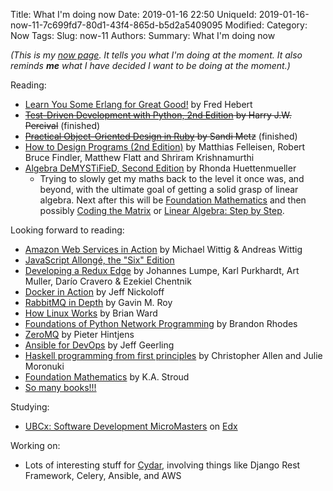 Title: What I'm doing now
Date: 2019-01-16 22:50
UniqueId: 2019-01-16-now-11-7c699fd7-80d1-43f4-865d-b5d2a5409095
Modified:
Category: Now
Tags:
Slug: now-11
Authors:
Summary: What I'm doing now

*(This is my [now page](http://nownownow.com/about). It tells you what I'm doing at the moment. It also reminds **me** what I have decided I want to be doing at the moment.)*

Reading:

- [Learn You Some Erlang for Great Good!](https://learnyousomeerlang.com/) by Fred Hebert
- <del>[Test-Driven Development with Python, 2nd Edition](http://www.obeythetestinggoat.com/) by Harry J.W. Percival</del> (finished)
- <del>[Practical Object-Oriented Design in Ruby](http://www.poodr.com/) by Sandi Metz</del> (finished)
- [How to Design Programs (2nd Edition)](http://www.htdp.org/) by Matthias Felleisen, Robert Bruce Findler, Matthew Flatt and Shriram Krishnamurthi
- [Algebra DeMYSTiFieD, Second Edition](https://www.mhprofessional.com/9780071743617-usa-algebra-demystified-second-edition-group) by Rhonda Huettenmueller
    - Trying to slowly get my maths back to the level it once was, and beyond, with the ultimate goal of getting a solid grasp
      of linear algebra. Next after this will be [Foundation Mathematics](https://www.amazon.co.uk/Foundation-Mathematics-K-Stroud/dp/0230579078/)
      and then possibly [Coding the Matrix](http://codingthematrix.com/) or [Linear Algebra: Step by Step](http://global.oup.com/booksites/content/9780199654444/).

Looking forward to reading:

- [Amazon Web Services in Action](https://www.manning.com/books/amazon-web-services-in-action) by Michael Wittig &amp;
  Andreas Wittig
- [JavaScript Allongé, the "Six" Edition](https://leanpub.com/javascriptallongesix)
- [Developing a Redux Edge](https://bleedingedgepress.com/developing-a-redux-edge/) by Johannes Lumpe, Karl Purkhardt,
  Art Muller, Darío Cravero &amp; Ezekiel Chentnik
- [Docker in Action](https://www.manning.com/books/docker-in-action) by Jeff Nickoloff
- [RabbitMQ in Depth](https://www.manning.com/books/rabbitmq-in-depth) by Gavin M. Roy
- [How Linux Works](https://www.nostarch.com/howlinuxworks2) by Brian Ward
- [Foundations of Python Network Programming](http://www.apress.com/la/book/9781430258544) by Brandon Rhodes
- [ZeroMQ](http://zguide.zeromq.org/page:all) by Pieter Hintjens
- [Ansible for DevOps](https://www.ansiblefordevops.com/) by Jeff Geerling
- [Haskell programming from first principles](http://haskellbook.com/) by Christopher Allen and Julie Moronuki
- [Foundation Mathematics](https://www.amazon.co.uk/Foundation-Mathematics-K-Stroud/dp/0230579078/) by K.A. Stroud
- [So many books!!!](http://www.librarything.com/catalog.php?view=samfrances&collection=-1&shelf=list&sort=dateread)

Studying:

- [UBCx: Software Development MicroMasters](https://www.edx.org/micromasters/software-development) on [Edx](https://www.edx.org)

Working on:

- Lots of interesting stuff for [Cydar](https://cydarmedical.com/), involving things like Django Rest Framework, Celery, Ansible, and AWS
